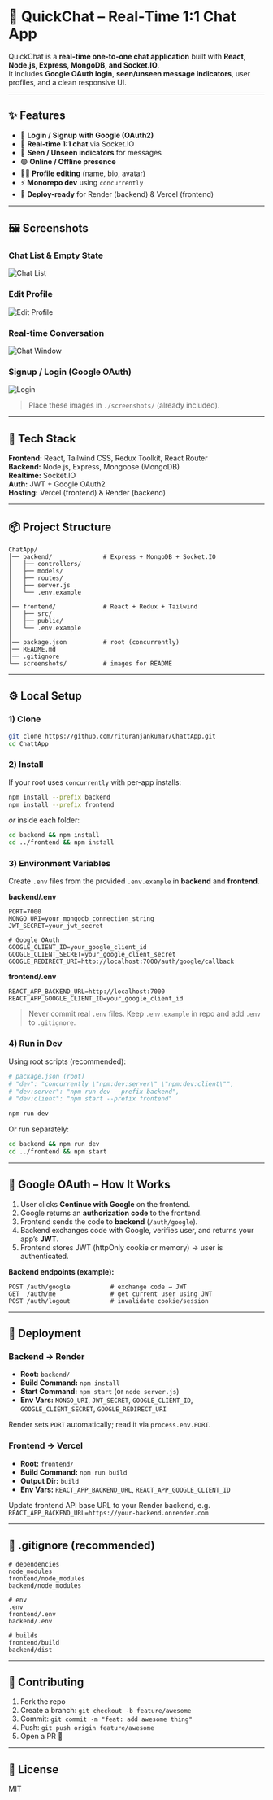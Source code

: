 # 💬 QuickChat – Real‑Time 1:1 Chat App

QuickChat is a **real-time one-to-one chat application** built with **React, Node.js, Express, MongoDB, and Socket.IO**.  
It includes **Google OAuth login**, **seen/unseen message indicators**, user profiles, and a clean responsive UI.

---

## ✨ Features
- 🔐 **Login / Signup with Google (OAuth2)**
- 💬 **Real-time 1:1 chat** via Socket.IO
- 👀 **Seen / Unseen indicators** for messages
- 🟢 **Online / Offline presence**
- 🧑‍💻 **Profile editing** (name, bio, avatar)
- ⚡ **Monorepo dev** using `concurrently`
- 🚀 **Deploy-ready** for Render (backend) & Vercel (frontend)

---

## 🖼️ Screenshots

### Chat List & Empty State
![Chat List](./screenshots/chat-list.png)

### Edit Profile
![Edit Profile](./screenshots/edit-profile.png)

### Real-time Conversation
![Chat Window](./screenshots/chat-window.png)

### Signup / Login (Google OAuth)
![Login](./screenshots/login.png)

> Place these images in `./screenshots/` (already included).

---

## 🧱 Tech Stack
**Frontend:** React, Tailwind CSS, Redux Toolkit, React Router  
**Backend:** Node.js, Express, Mongoose (MongoDB)  
**Realtime:** Socket.IO  
**Auth:** JWT + Google OAuth2  
**Hosting:** Vercel (frontend) & Render (backend)

---

## 📦 Project Structure
```
ChatApp/
│── backend/              # Express + MongoDB + Socket.IO
│   ├── controllers/
│   ├── models/
│   ├── routes/
│   ├── server.js
│   └── .env.example
│
│── frontend/             # React + Redux + Tailwind
│   ├── src/
│   ├── public/
│   └── .env.example
│
│── package.json          # root (concurrently)
│── README.md
│── .gitignore
└── screenshots/          # images for README
```

---

## ⚙️ Local Setup

### 1) Clone
```bash
git clone https://github.com/rituranjankumar/ChattApp.git
cd ChattApp
```

### 2) Install
If your root uses `concurrently` with per-app installs:
```bash
npm install --prefix backend
npm install --prefix frontend
```
_or_ inside each folder:
```bash
cd backend && npm install
cd ../frontend && npm install
```

### 3) Environment Variables
Create `.env` files from the provided `.env.example` in **backend** and **frontend**.

**backend/.env**
```
PORT=7000
MONGO_URI=your_mongodb_connection_string
JWT_SECRET=your_jwt_secret

# Google OAuth
GOOGLE_CLIENT_ID=your_google_client_id
GOOGLE_CLIENT_SECRET=your_google_client_secret
GOOGLE_REDIRECT_URI=http://localhost:7000/auth/google/callback
```

**frontend/.env**
```
REACT_APP_BACKEND_URL=http://localhost:7000
REACT_APP_GOOGLE_CLIENT_ID=your_google_client_id
```

> Never commit real `.env` files. Keep `.env.example` in repo and add `.env` to `.gitignore`.

### 4) Run in Dev
Using root scripts (recommended):
```bash
# package.json (root)
# "dev": "concurrently \"npm:dev:server\" \"npm:dev:client\"",
# "dev:server": "npm run dev --prefix backend",
# "dev:client": "npm start --prefix frontend"

npm run dev
```

Or run separately:
```bash
cd backend && npm run dev
cd ../frontend && npm start
```

---

## 🔑 Google OAuth – How It Works
1. User clicks **Continue with Google** on the frontend.
2. Google returns an **authorization code** to the frontend.
3. Frontend sends the code to **backend** (`/auth/google`).
4. Backend exchanges code with Google, verifies user, and returns your app’s **JWT**.
5. Frontend stores JWT (httpOnly cookie or memory) → user is authenticated.

**Backend endpoints (example):**
```
POST /auth/google           # exchange code → JWT
GET  /auth/me               # get current user using JWT
POST /auth/logout           # invalidate cookie/session
```

---

## 🚀 Deployment

### Backend → Render
- **Root:** `backend/`
- **Build Command:** `npm install`
- **Start Command:** `npm start` (or `node server.js`)
- **Env Vars:** `MONGO_URI`, `JWT_SECRET`, `GOOGLE_CLIENT_ID`, `GOOGLE_CLIENT_SECRET`, `GOOGLE_REDIRECT_URI`

Render sets `PORT` automatically; read it via `process.env.PORT`.

### Frontend → Vercel
- **Root:** `frontend/`
- **Build Command:** `npm run build`
- **Output Dir:** `build`
- **Env Vars:** `REACT_APP_BACKEND_URL`, `REACT_APP_GOOGLE_CLIENT_ID`

Update frontend API base URL to your Render backend, e.g.  
`REACT_APP_BACKEND_URL=https://your-backend.onrender.com`

---

## 🧹 .gitignore (recommended)
```
# dependencies
node_modules
frontend/node_modules
backend/node_modules

# env
.env
frontend/.env
backend/.env

# builds
frontend/build
backend/dist
```

---

## 🤝 Contributing
1. Fork the repo
2. Create a branch: `git checkout -b feature/awesome`
3. Commit: `git commit -m "feat: add awesome thing"`
4. Push: `git push origin feature/awesome`
5. Open a PR 🎉

---

## 📜 License
MIT
